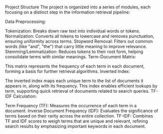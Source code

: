 Project Structure
The project is organized into a series of modules, each focusing on a distinct step in the information retrieval pipeline:

Data Preprocessing:

Tokenization: Breaks down raw text into individual words or tokens.
Normalization: Converts all tokens to lowercase and removes punctuation, ensuring uniformity across terms.
Stopword Removal: Filters out common words (like "and", "the") that carry little meaning to improve relevance.
Stemming/Lemmatization: Reduces tokens to their root form, helping consolidate terms with similar meanings.
Term-Document Matrix:

This matrix represents the frequency of each term in each document, forming a basis for further retrieval algorithms.
Inverted Index:

The inverted index maps each unique term to the list of documents it appears in, along with its frequency. This index enables efficient lookups by term, supporting quick retrieval of documents related to search queries.
TF-IDF Calculation:

Term Frequency (TF): Measures the occurrence of each term in a document.
Inverse Document Frequency (IDF): Evaluates the significance of terms based on their rarity across the entire collection.
TF-IDF: Combines TF and IDF scores to weigh terms that are unique and relevant, refining search results by emphasizing important keywords in each document.
